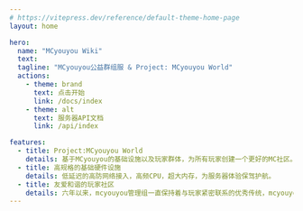 ```yaml
---
# https://vitepress.dev/reference/default-theme-home-page
layout: home

hero:
  name: "MCyouyou Wiki"
  text: 
  tagline: "MCyouyou公益群组服 & Project: MCyouyou World"
  actions:
    - theme: brand
      text: 点击开始
      link: /docs/index
    - theme: alt
      text: 服务器API文档
      link: /api/index

features:
  - title: Project:MCyouyou World
    details: 基于MCyouyou的基础设施以及玩家群体，为所有玩家创建一个更好的MC社区。
  - title: 高规格的基础硬件设施
    details: 低延迟的高防网络接入，高频CPU，超大内存，为服务器体验保驾护航。
  - title: 友爱和谐的玩家社区
    details: 六年以来，mcyouyou管理组一直保持着与玩家紧密联系的优秀传统，mcyouyou管理组的目标就是为了服务我们的玩家。
---
```


